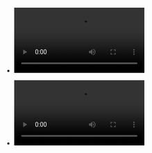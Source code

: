 
+ <video id="video" autoplay="autoplay" loop="loop" controls>
    <source id="mp4" src="https://media.choiceform.com/doc-help/zh-cn/design/group/join-and-remove.mp4" type="video/mp4">
</video>

+ <video id="video" autoplay="autoplay" loop="loop" controls>
    <source id="mp4" src="https://media.choiceform.com/doc-help/zh-cn/design/group/join-and-remove.mp4" type="video/mp4">
</video>